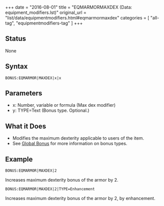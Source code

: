 +++
date = "2016-08-01"
title = "EQMARMORMAXDEX (Data: equipment_modifiers.lst)"
original_url = "list/data/equipmentmodifiers.html#eqmarmormaxdex"
categories = [ "all-tag", "equipmentmodifiers-tag" ]
+++

## Status

None

## Syntax

`BONUS:EQMARMOR|MAXDEX|x|x`

## Parameters

-   x: Number, variable or formula (Max dex modifier)
-   y: TYPE=Text (Bonus type. Optional.)



What it Does
------------

-   Modifies the maximum dexterity applicable to users of the item.
-   See [Global Bonus](/list/global/bonus.html) for more information on
    bonus types.

Example
-------

`BONUS:EQMARMOR|MAXDEX|2`

Increases maximum dexterity bonus of the armor by 2.

`BONUS:EQMARMOR|MAXDEX|2|TYPE=Enhancement`

Increases maximum dexterity bonus of the armor by 2, by enhancement.

